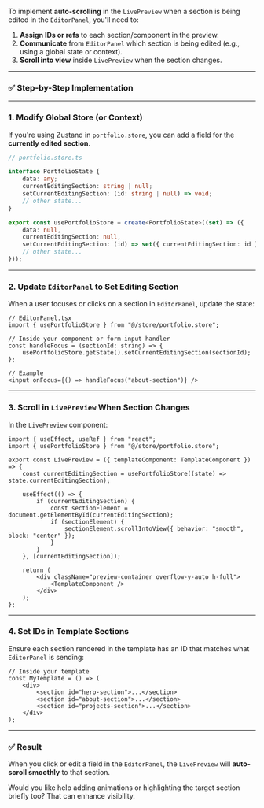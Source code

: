 To implement **auto-scrolling** in the `LivePreview` when a section is being edited in the `EditorPanel`, you'll need to:

1. **Assign IDs or refs** to each section/component in the preview.
2. **Communicate** from `EditorPanel` which section is being edited (e.g., using a global state or context).
3. **Scroll into view** inside `LivePreview` when the section changes.

---

### ✅ Step-by-Step Implementation

---

### 1. **Modify Global Store (or Context)**

If you're using Zustand in `portfolio.store`, you can add a field for the **currently edited section**.

```ts
// portfolio.store.ts

interface PortfolioState {
    data: any;
    currentEditingSection: string | null;
    setCurrentEditingSection: (id: string | null) => void;
    // other state...
}

export const usePortfolioStore = create<PortfolioState>((set) => ({
    data: null,
    currentEditingSection: null,
    setCurrentEditingSection: (id) => set({ currentEditingSection: id }),
    // other state...
}));
```

---

### 2. **Update `EditorPanel` to Set Editing Section**

When a user focuses or clicks on a section in `EditorPanel`, update the state:

```tsx
// EditorPanel.tsx
import { usePortfolioStore } from "@/store/portfolio.store";

// Inside your component or form input handler
const handleFocus = (sectionId: string) => {
    usePortfolioStore.getState().setCurrentEditingSection(sectionId);
};

// Example
<input onFocus={() => handleFocus("about-section")} />
```

---

### 3. **Scroll in `LivePreview` When Section Changes**

In the `LivePreview` component:

```tsx
import { useEffect, useRef } from "react";
import { usePortfolioStore } from "@/store/portfolio.store";

export const LivePreview = ({ templateComponent: TemplateComponent }) => {
    const currentEditingSection = usePortfolioStore((state) => state.currentEditingSection);

    useEffect(() => {
        if (currentEditingSection) {
            const sectionElement = document.getElementById(currentEditingSection);
            if (sectionElement) {
                sectionElement.scrollIntoView({ behavior: "smooth", block: "center" });
            }
        }
    }, [currentEditingSection]);

    return (
        <div className="preview-container overflow-y-auto h-full">
            <TemplateComponent />
        </div>
    );
};
```

---

### 4. **Set IDs in Template Sections**

Ensure each section rendered in the template has an ID that matches what `EditorPanel` is sending:

```tsx
// Inside your template
const MyTemplate = () => (
    <div>
        <section id="hero-section">...</section>
        <section id="about-section">...</section>
        <section id="projects-section">...</section>
    </div>
);
```

---

### ✅ Result

When you click or edit a field in the `EditorPanel`, the `LivePreview` will **auto-scroll smoothly** to that section.

Would you like help adding animations or highlighting the target section briefly too? That can enhance visibility.

